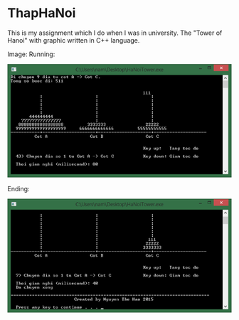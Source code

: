 # ThapHaNoi
This is my assignment which I do when I was in university. The "Tower of Hanoi" with graphic written in C++ language. 

Image:
Running:

![alt text](https://github.com/thehaohcm/ThapHaNoi/blob/master/ThapHaNoi.png)

Ending:

![alt text](https://github.com/thehaohcm/ThapHaNoi/blob/master/ThapHaNoi_end.png)
